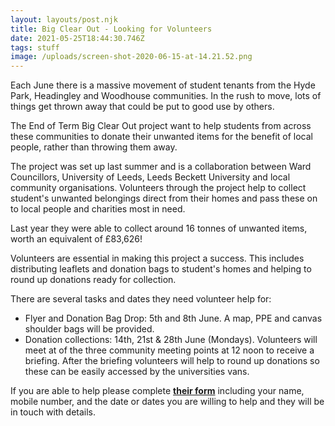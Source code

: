 ```yaml
---
layout: layouts/post.njk
title: Big Clear Out - Looking for Volunteers
date: 2021-05-25T18:44:30.746Z
tags: stuff
image: /uploads/screen-shot-2020-06-15-at-14.21.52.png
---
```

Each June there is a massive movement of student tenants from the Hyde Park, Headingley and Woodhouse communities. In the rush to move, lots of things get thrown away that could be put to good use by others.

The End of Term Big Clear Out project want to help students from across these communities to donate their unwanted items for the benefit of local people, rather than throwing them away.

The project was set up last summer and is a collaboration between Ward Councillors, University of Leeds, Leeds Beckett University and local community organisations. Volunteers through the project help to collect student's unwanted belongings direct from their homes and pass these on to local people and charities most in need.

Last year they were able to collect around 16 tonnes of unwanted items, worth an equivalent of £83,626!

Volunteers are essential in making this project a success. This includes distributing leaflets and donation bags to student's homes and helping to round up donations ready for collection.

There are several tasks and dates they need volunteer help for:

* Flyer and Donation Bag Drop: 5th and 8th June. A map, PPE and canvas shoulder bags will be provided.
* Donation collections: 14th, 21st & 28th June (Mondays). Volunteers will meet at of the three community meeting points at 12 noon to receive a briefing. After the briefing volunteers will help to round up donations so these can be easily accessed by the universities vans.

If you are able to help please complete **[their form](https://forms.office.com/Pages/ResponsePage.aspx?id=qO3qvR3IzkWGPlIypTW3yx39Z9tJKexNs_Zg_1Z5dnBUMzRFTUs3QkFUU1Y3Q1BHSDZYWDdYQkVXWS4u)** including your name, mobile number, and the date or dates you are willing to help and they will be in touch with details.